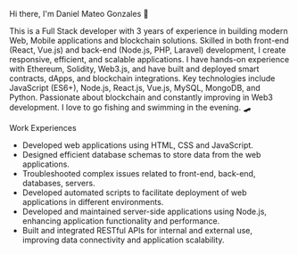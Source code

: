 Hi there, I'm Daniel Mateo Gonzales 👋

This is a Full Stack developer with 3 years of experience in building modern Web, Mobile applications and blockchain solutions.
Skilled in both front-end (React, Vue.js) and back-end (Node.js, PHP, Laravel) development, I create responsive, efficient, and scalable applications.
I have hands-on experience with Ethereum, Solidity, Web3.js, and have built and deployed smart contracts, dApps, and blockchain integrations.
Key technologies include JavaScript (ES6+), Node.js, React.js, Vue.js, MySQL, MongoDB, and Python.
Passionate about blockchain and constantly improving in Web3 development.
I love to go fishing and swimming in the evening. 🛹

Work Experiences
- Developed web applications using HTML, CSS and JavaScript.
- Designed efficient database schemas to store data from the web applications.
- Troubleshooted complex issues related to front-end, back-end, databases, servers.
- Developed automated scripts to facilitate deployment of web applications in different environments.
- Developed and maintained server-side applications using Node.js, enhancing application functionality and performance.
- Built and integrated RESTful APIs for internal and external use, improving data connectivity and application scalability.
